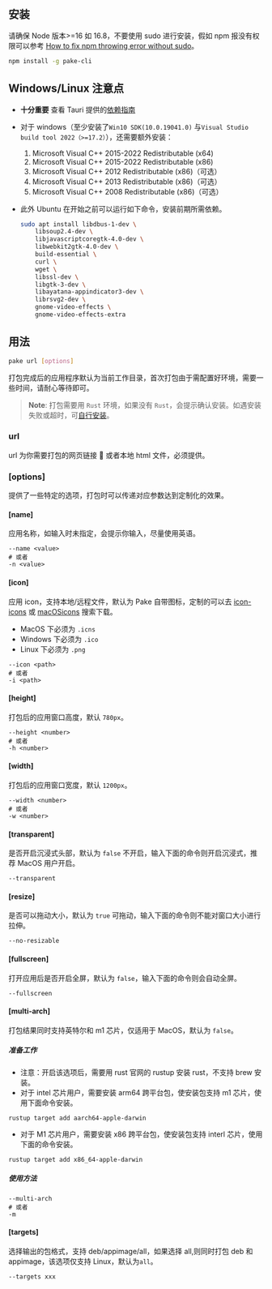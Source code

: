 ## 安装

请确保 Node 版本>=16 如 16.8，不要使用 sudo 进行安装，假如 npm 报没有权限可以参考 [How to fix npm throwing error without sudo](https://stackoverflow.com/questions/16151018/how-to-fix-npm-throwing-error-without-sudo)。

```bash
npm install -g pake-cli
```

## Windows/Linux 注意点

- **十分重要** 查看 Tauri 提供的[依赖指南](https://tauri.app/v1/guides/getting-started/prerequisites)
- 对于 windows（至少安装了`Win10 SDK(10.0.19041.0)` 与`Visual Studio build tool 2022（>=17.2）`），还需要额外安装：

  1. Microsoft Visual C++ 2015-2022 Redistributable (x64)
  2. Microsoft Visual C++ 2015-2022 Redistributable (x86)
  3. Microsoft Visual C++ 2012 Redistributable (x86)（可选）
  4. Microsoft Visual C++ 2013 Redistributable (x86)（可选）
  5. Microsoft Visual C++ 2008 Redistributable (x86)（可选）

- 此外 Ubuntu 在开始之前可以运行如下命令，安装前期所需依赖。

  ```bash
  sudo apt install libdbus-1-dev \
      libsoup2.4-dev \
      libjavascriptcoregtk-4.0-dev \
      libwebkit2gtk-4.0-dev \
      build-essential \
      curl \
      wget \
      libssl-dev \
      libgtk-3-dev \
      libayatana-appindicator3-dev \
      librsvg2-dev \
      gnome-video-effects \
      gnome-video-effects-extra
  ```

## 用法

```bash
pake url [options]
```

打包完成后的应用程序默认为当前工作目录，首次打包由于需配置好环境，需要一些时间，请耐心等待即可。

> **Note**:
> 打包需要用 `Rust` 环境，如果没有 `Rust`，会提示确认安装。如遇安装失败或超时，可[自行安装](https://www.rust-lang.org/tools/install)。

### url

url 为你需要打包的网页链接 🔗 或者本地 html 文件，必须提供。

### [options]

提供了一些特定的选项，打包时可以传递对应参数达到定制化的效果。

#### [name]

应用名称，如输入时未指定，会提示你输入，尽量使用英语。

```shell
--name <value>
# 或者
-n <value>
```

#### [icon]

应用 icon，支持本地/远程文件，默认为 Pake 自带图标，定制的可以去 [icon-icons](https://icon-icons.com) 或 [macOSicons](https://macosicons.com/#/) 搜索下载。

- MacOS 下必须为 `.icns`
- Windows 下必须为 `.ico`
- Linux 下必须为 `.png`

```shell
--icon <path>
# 或者
-i <path>
```

#### [height]

打包后的应用窗口高度，默认 `780px`。

```shell
--height <number>
# 或者
-h <number>
```

#### [width]

打包后的应用窗口宽度，默认 `1200px`。

```shell
--width <number>
# 或者
-w <number>
```

#### [transparent]

是否开启沉浸式头部，默认为 `false` 不开启，输入下面的命令则开启沉浸式，推荐 MacOS 用户开启。

```shell
--transparent
```

#### [resize]

是否可以拖动大小，默认为 `true` 可拖动，输入下面的命令则不能对窗口大小进行拉伸。

```shell
--no-resizable
```

#### [fullscreen]

打开应用后是否开启全屏，默认为 `false`，输入下面的命令则会自动全屏。

```shell
--fullscreen
```

#### [multi-arch]

打包结果同时支持英特尔和 m1 芯片，仅适用于 MacOS，默认为 `false`。

##### 准备工作

- 注意：开启该选项后，需要用 rust 官网的 rustup 安装 rust，不支持 brew 安装。
- 对于 intel 芯片用户，需要安装 arm64 跨平台包，使安装包支持 m1 芯片，使用下面命令安装。

```shell
rustup target add aarch64-apple-darwin
```

- 对于 M1 芯片用户，需要安装 x86 跨平台包，使安装包支持 interl 芯片，使用下面的命令安装。

```shell
rustup target add x86_64-apple-darwin
```

##### 使用方法

```shell
--multi-arch
# 或者
-m
```

#### [targets]

选择输出的包格式，支持 deb/appimage/all，如果选择 all,则同时打包 deb 和 appimage，该选项仅支持 Linux，默认为`all`。

```shell
--targets xxx
```
